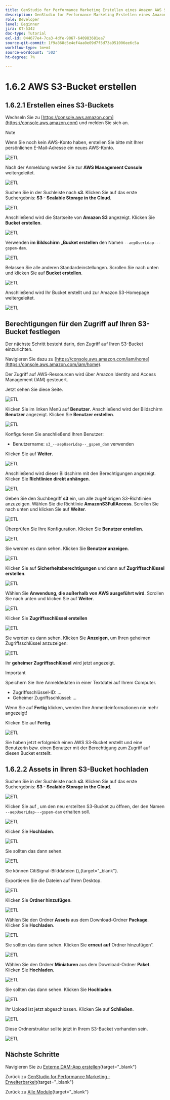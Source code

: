 ```yaml
---
title: GenStudio for Performance Marketing Erstellen eines Amazon AWS S3-Buckets
description: GenStudio for Performance Marketing Erstellen eines Amazon AWS S3-Buckets
role: Developer
level: Beginner
jira: KT-5342
doc-type: Tutorial
exl-id: 044677e4-7ca3-4dfe-9067-640983681ea7
source-git-commit: 1f9a868c5e4ef4aa0e09d7f5d73a951006ee6c5a
workflow-type: tm+mt
source-wordcount: '502'
ht-degree: 7%

---
```


# 1.6.2 AWS S3-Bucket erstellen

## 1.6.2.1 Erstellen eines S3-Buckets

Wechseln Sie zu [https://console.aws.amazon.com](https://console.aws.amazon.com) und melden Sie sich an.

>[!NOTE]
>
>Wenn Sie noch kein AWS-Konto haben, erstellen Sie bitte mit Ihrer persönlichen E-Mail-Adresse ein neues AWS-Konto.

![ETL](./images/awshome.png)

Nach der Anmeldung werden Sie zur **AWS Management Console** weitergeleitet.

![ETL](./images/awsconsole.png)

Suchen Sie in der Suchleiste nach **s3**. Klicken Sie auf das erste Suchergebnis: **S3 - Scalable Storage in the Cloud**.

![ETL](./images/awsconsoles3.png)

Anschließend wird die Startseite von **Amazon S3** angezeigt. Klicken Sie **Bucket erstellen**.

![ETL](./images/s3home.png)

Verwenden **im Bildschirm „Bucket erstellen** den Namen `--aepUserLdap---gspem-dam`.

![ETL](./images/bucketname.png)

Belassen Sie alle anderen Standardeinstellungen. Scrollen Sie nach unten und klicken Sie auf **Bucket erstellen**.

![ETL](./images/createbucket.png)

Anschließend wird Ihr Bucket erstellt und zur Amazon S3-Homepage weitergeleitet.

![ETL](./images/S3homeb.png)

## Berechtigungen für den Zugriff auf Ihren S3-Bucket festlegen

Der nächste Schritt besteht darin, den Zugriff auf Ihren S3-Bucket einzurichten.

Navigieren Sie dazu zu [https://console.aws.amazon.com/iam/home](https://console.aws.amazon.com/iam/home).

Der Zugriff auf AWS-Ressourcen wird über Amazon Identity and Access Management (IAM) gesteuert.

Jetzt sehen Sie diese Seite.

![ETL](./images/iam.png)

Klicken Sie im linken Menü auf **Benutzer**. Anschließend wird der Bildschirm **Benutzer** angezeigt. Klicken Sie **Benutzer erstellen**.

![ETL](./images/iammenu.png)

Konfigurieren Sie anschließend Ihren Benutzer:

- Benutzername: `s3_--aepUserLdap--_gspem_dam` verwenden

Klicken Sie auf **Weiter**.

![ETL](./images/configuser.png)

Anschließend wird dieser Bildschirm mit den Berechtigungen angezeigt. Klicken Sie **Richtlinien direkt anhängen**.

![ETL](./images/perm1.png)

Geben Sie den Suchbegriff **s3** ein, um alle zugehörigen S3-Richtlinien anzuzeigen. Wählen Sie die Richtlinie **AmazonS3FullAccess**. Scrollen Sie nach unten und klicken Sie auf **Weiter**.

![ETL](./images/perm2.png)

Überprüfen Sie Ihre Konfiguration. Klicken Sie **Benutzer erstellen**.

![ETL](./images/review.png)

Sie werden es dann sehen. Klicken Sie **Benutzer anzeigen**.

![ETL](./images/review1.png)

Klicken Sie auf **Sicherheitsberechtigungen** und dann auf **Zugriffsschlüssel erstellen**.

![ETL](./images/cred.png)

Wählen Sie **Anwendung, die außerhalb von AWS ausgeführt wird**. Scrollen Sie nach unten und klicken Sie auf **Weiter**.

![ETL](./images/creda.png)

Klicken Sie **Zugriffsschlüssel erstellen**

![ETL](./images/credb.png)

Sie werden es dann sehen. Klicken Sie **Anzeigen**, um Ihren geheimen Zugriffsschlüssel anzuzeigen:

![ETL](./images/cred1.png)

Ihr **geheimer Zugriffsschlüssel** wird jetzt angezeigt.

>[!IMPORTANT]
>
>Speichern Sie Ihre Anmeldedaten in einer Textdatei auf Ihrem Computer.
>
> - Zugriffsschlüssel-ID: …
> - Geheimer Zugriffsschlüssel: …
>
> Wenn Sie auf **Fertig** klicken, werden Ihre Anmeldeinformationen nie mehr angezeigt!

Klicken Sie auf **Fertig**.

![ETL](./images/cred2.png)

Sie haben jetzt erfolgreich einen AWS S3-Bucket erstellt und eine Benutzerin bzw. einen Benutzer mit der Berechtigung zum Zugriff auf diesen Bucket erstellt.

## 1.6.2.2 Assets in Ihren S3-Bucket hochladen

Suchen Sie in der Suchleiste nach **s3**. Klicken Sie auf das erste Suchergebnis: **S3 - Scalable Storage in the Cloud**.

![ETL](./images/bucket1.png)

Klicken Sie auf , um den neu erstellten S3-Bucket zu öffnen, der den Namen `--aepUserLdap---gspem-dam` erhalten soll.

![ETL](./images/bucket2.png)

Klicken Sie **Hochladen**.

![ETL](./images/bucket3.png)

Sie sollten das dann sehen.

![ETL](./images/bucket4.png)

Sie können CitiSignal-Bilddateien ([) ](./images/package.zip){target="_blank"}.

Exportieren Sie die Dateien auf Ihren Desktop.

![ETL](./images/bucket5.png)

Klicken Sie **Ordner hinzufügen**.

![ETL](./images/bucket6.png)

Wählen Sie den Ordner **Assets** aus dem Download-Ordner **Package**. Klicken Sie **Hochladen**.

![ETL](./images/bucket7.png)

Sie sollten das dann sehen. Klicken Sie **erneut auf** Ordner hinzufügen“.

![ETL](./images/bucket8.png)

Wählen Sie den Ordner **Miniaturen** aus dem Download-Ordner **Paket**. Klicken Sie **Hochladen**.

![ETL](./images/bucket9.png)

Sie sollten das dann sehen. Klicken Sie **Hochladen**.

![ETL](./images/bucket10.png)

Ihr Upload ist jetzt abgeschlossen. Klicken Sie auf **Schließen**.

![ETL](./images/bucket11.png)

Diese Ordnerstruktur sollte jetzt in Ihrem S3-Bucket vorhanden sein.

![ETL](./images/bucket12.png)

## Nächste Schritte

Navigieren Sie zu [Externe DAM-App erstellen](./ex3.md){target="_blank"}

Zurück zu [GenStudio for Performance Marketing - Erweiterbarkeit](./genstudioext.md){target="_blank"}

Zurück zu [Alle Module](./../../../overview.md){target="_blank"}
